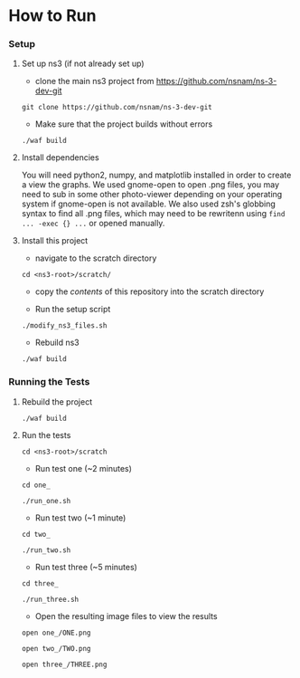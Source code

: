 # How to Run
### Setup

1. Set up ns3 (if not already set up)

   * clone the main ns3 project from https://github.com/nsnam/ns-3-dev-git

   `git clone https://github.com/nsnam/ns-3-dev-git`

   *  Make sure that the project builds without errors
   
   `./waf build`

2. Install dependencies

   You will need python2, numpy, and matplotlib installed in order to create a view the graphs. We used gnome-open to open .png files, you may need to sub in some other photo-viewer depending on your operating system if gnome-open is not available. We also used zsh's globbing syntax to find all .png files, which may need to be rewritenn using ```find ... -exec {} ...``` or opened manually.

3. Install this project

   * navigate to the scratch directory

   `cd <ns3-root>/scratch/ `

   * copy the *contents* of this repository into the scratch directory

   * Run the setup script
   
   `./modify_ns3_files.sh`

   * Rebuild ns3
   
   `./waf build`
 

### Running the Tests

1. Rebuild the project

   `./waf build`

2. Run the tests

   `cd <ns3-root>/scratch`

   * Run test one (~2 minutes)
   
   `cd one_`

   `./run_one.sh`

   * Run test two (~1 minute)
   
   `cd two_`

   `./run_two.sh`

   * Run test three (~5 minutes)
   
   `cd three_`

   `./run_three.sh`

   * Open the resulting image files to view the results
   
   `open one_/ONE.png`
   
   `open two_/TWO.png`
   
   `open three_/THREE.png`
